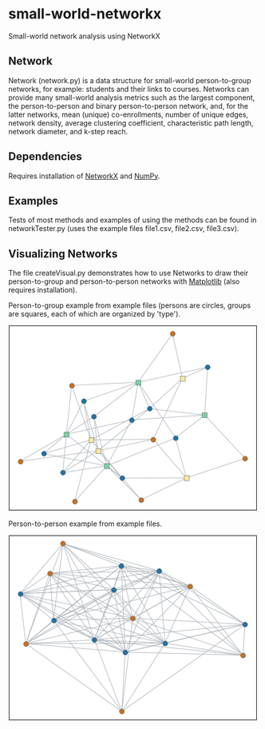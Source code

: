 # small-world-networkx
Small-world network analysis using NetworkX

## Network

Network (network.py) is a data structure for small-world person-to-group networks, for example: students and their links to courses. Networks can provide many small-world analysis metrics such as the largest component, the person-to-person and binary person-to-person network, and, for the latter networks, mean (unique) co-enrollments, number of unique edges, network density, average clustering coefficient, characteristic path length, network diameter, and k-step reach.

## Dependencies

Requires installation of [NetworkX](https://pypi.org/project/networkx/) and [NumPy](https://numpy.org/).

## Examples

Tests of most methods and examples of using the methods can be found in networkTester.py (uses the example files file1.csv, file2.csv, file3.csv).

## Visualizing Networks

The file createVisual.py demonstrates how to use Networks to draw their person-to-group and person-to-person networks with [Matplotlib](https://matplotlib.org/) (also requires installation). 

Person-to-group example from example files (persons are circles, groups are squares, each of which are organized by 'type').

![Person-to-group example.](person-to-group-example.png)

Person-to-person example from example files.

![Person-to-person example.](person-to-person-example.png)
